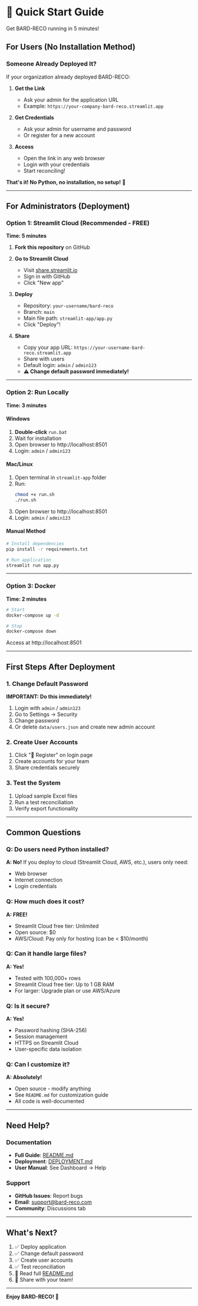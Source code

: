 # 🚀 Quick Start Guide

Get BARD-RECO running in 5 minutes!

## For Users (No Installation Method)

### Someone Already Deployed It?

If your organization already deployed BARD-RECO:

1. **Get the Link**
   - Ask your admin for the application URL
   - Example: `https://your-company-bard-reco.streamlit.app`

2. **Get Credentials**
   - Ask your admin for username and password
   - Or register for a new account

3. **Access**
   - Open the link in any web browser
   - Login with your credentials
   - Start reconciling!

**That's it! No Python, no installation, no setup!** 🎉

---

## For Administrators (Deployment)

### Option 1: Streamlit Cloud (Recommended - FREE)

**Time: 5 minutes**

1. **Fork this repository** on GitHub

2. **Go to Streamlit Cloud**
   - Visit [share.streamlit.io](https://share.streamlit.io)
   - Sign in with GitHub
   - Click "New app"

3. **Deploy**
   - Repository: `your-username/bard-reco`
   - Branch: `main`
   - Main file path: `streamlit-app/app.py`
   - Click "Deploy"!

4. **Share**
   - Copy your app URL: `https://your-username-bard-reco.streamlit.app`
   - Share with users
   - Default login: `admin` / `admin123`
   - **⚠️ Change default password immediately!**

---

### Option 2: Run Locally

**Time: 3 minutes**

#### Windows

1. **Double-click** `run.bat`
2. Wait for installation
3. Open browser to http://localhost:8501
4. Login: `admin` / `admin123`

#### Mac/Linux

1. Open terminal in `streamlit-app` folder
2. Run:
   ```bash
   chmod +x run.sh
   ./run.sh
   ```
3. Open browser to http://localhost:8501
4. Login: `admin` / `admin123`

#### Manual Method

```bash
# Install dependencies
pip install -r requirements.txt

# Run application
streamlit run app.py
```

---

### Option 3: Docker

**Time: 2 minutes**

```bash
# Start
docker-compose up -d

# Stop
docker-compose down
```

Access at http://localhost:8501

---

## First Steps After Deployment

### 1. Change Default Password

**IMPORTANT: Do this immediately!**

1. Login with `admin` / `admin123`
2. Go to Settings → Security
3. Change password
4. Or delete `data/users.json` and create new admin account

### 2. Create User Accounts

1. Click "📝 Register" on login page
2. Create accounts for your team
3. Share credentials securely

### 3. Test the System

1. Upload sample Excel files
2. Run a test reconciliation
3. Verify export functionality

---

## Common Questions

### Q: Do users need Python installed?

**A: No!** If you deploy to cloud (Streamlit Cloud, AWS, etc.), users only need:
- Web browser
- Internet connection
- Login credentials

### Q: How much does it cost?

**A: FREE!**
- Streamlit Cloud free tier: Unlimited
- Open source: $0
- AWS/Cloud: Pay only for hosting (can be < $10/month)

### Q: Can it handle large files?

**A: Yes!**
- Tested with 100,000+ rows
- Streamlit Cloud free tier: Up to 1 GB RAM
- For larger: Upgrade plan or use AWS/Azure

### Q: Is it secure?

**A: Yes!**
- Password hashing (SHA-256)
- Session management
- HTTPS on Streamlit Cloud
- User-specific data isolation

### Q: Can I customize it?

**A: Absolutely!**
- Open source - modify anything
- See `README.md` for customization guide
- All code is well-documented

---

## Need Help?

### Documentation
- **Full Guide**: [README.md](README.md)
- **Deployment**: [DEPLOYMENT.md](DEPLOYMENT.md)
- **User Manual**: See Dashboard → Help

### Support
- **GitHub Issues**: Report bugs
- **Email**: support@bard-reco.com
- **Community**: Discussions tab

---

## What's Next?

1. ✅ Deploy application
2. ✅ Change default password
3. ✅ Create user accounts
4. ✅ Test reconciliation
5. 📖 Read full [README.md](README.md)
6. 🚀 Share with your team!

---

**Enjoy BARD-RECO! 💼**
